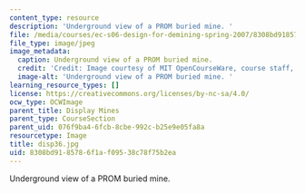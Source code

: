 ```yaml
---
content_type: resource
description: 'Underground view of a PROM buried mine. '
file: /media/courses/ec-s06-design-for-demining-spring-2007/8308bd9185786f1af09538c78f75b2ea_disp36.jpg
file_type: image/jpeg
image_metadata:
  caption: Underground view of a PROM buried mine.
  credit: 'Credit: Image courtesy of MIT OpenCourseWare, course staff, and students.'
  image-alt: 'Underground view of a PROM buried mine. '
learning_resource_types: []
license: https://creativecommons.org/licenses/by-nc-sa/4.0/
ocw_type: OCWImage
parent_title: Display Mines
parent_type: CourseSection
parent_uid: 076f9ba4-6fcb-8cbe-992c-b25e9e05fa8a
resourcetype: Image
title: disp36.jpg
uid: 8308bd91-8578-6f1a-f095-38c78f75b2ea
---
```

Underground view of a PROM buried mine. 